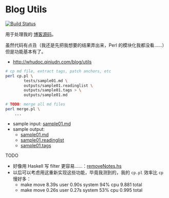 # Blog Utils

[![Build Status](https://travis-ci.org/district10/blog-utils.svg?branch=master)](https://travis-ci.org/district10/blog-utils)

用于处理我的 [博客源码](https://github.com/district10/blog)。

虽然代码有点丑（我还是先把我想要的结果弄出来，Perl 的模块化我都没看……）但是功能基本有了。

- <http://whudoc.qiniudn.com/blog/utils>

```bash
# cp md file, extract tags, patch anchors, etc
perl cp.pl \
        tests/sample01.md \
        outputs/sample01.readinglist \
        outputs/sample01.tags > \
        outputs/sample01.md

# TODO: merge all md files
perl merge.pl \
    ...
```

- sample input: [sample01.md](https://raw.githubusercontent.com/district10/blog-utils/master/tests/sample01.md)
- sample output:
    + [sample01.md](https://github.com/district10/blog-utils/tree/master/outputs/sample01.md)
    + [sample01.readinglist](https://github.com/district10/blog-utils/tree/master/outputs/sample01.readlinglist)
    + [sample01.tags](https://github.com/district10/blog-utils/tree/master/outputs/sample01.tags)

TODO

- 好像用 Haskell 写 filter 更容易……：[removeNotes.hs](https://github.com/jgm/pandoc/blob/master/man/removeNotes.hs)
- 以后可以考虑用这重新实现这些功能，毕竟我测到的，我的 `cp.pl` 效率比 `cp` 慢好多：
    + make move  8.39s user 0.90s system 94% cpu 9.881 total
    + make move  0.26s user 0.27s system 53% cpu 0.995 total

